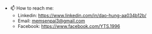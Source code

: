 - 📫 How to reach me: 
  - Linkedin: https://www.linkedin.com/in/dao-hung-aa034b12b/
  - Email: memsenpai3@gmail.com
  - Facebook: https://www.facebook.com/YTS.1996
